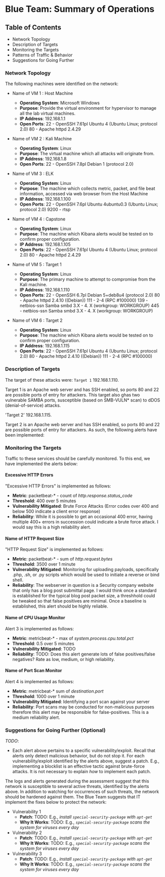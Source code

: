# Blue Team: Summary of Operations

## Table of Contents
- Network Topology
- Description of Targets
- Monitoring the Targets
- Patterns of Traffic & Behavior
- Suggestions for Going Further

### Network Topology

The following machines were identified on the network:
- Name of VM 1 : Host Machine
  - **Operating System**: Microsoft Windows
  - **Purpose**: Provide the virtual environment for hypervisor to manage all the lab virtual machines.
  - **IP Address**: 192.168.1.1
  - **Open Ports**: 22 - OpenSSH 7.61pl Ubuntu 4 (Ubuntu Linux; protocol 2.0)
                    80 - Apache httpd 2.4.29
  
- Name of VM 2 : Kali Machine
  - **Operating System**: Linux
  - **Purpose**: The virtual machine which all attacks will originate from.
  - **IP Address**: 192.168.1.8
  -  **Open Ports**: 22 - OpenSSH 7.8pl Debian 1 (protocol 2.0)

- Name of VM 3 : ELK
  - **Operating System**: Linux
  - **Purpose**: The machine which collects metric, packet, and file beat information, accessed via web browser from the Host Machine
  - **IP Address**: 192.168.1.100
  -  **Open Ports**: 22 - OpenSSH 7.6pl Ubuntu 4ubuntu0.3 (Ubuntu Linux; protocol 2.0) 9200 - rtsp

- Name of VM 4 : Capstone
  - **Operating System**: Linux
  - **Purpose**: The machine which Kibana alerts would be tested on to confirm proper configuration.
  - **IP Address**: 192.168.1.105
  -  **Open Ports**:  22 - OpenSSH 7.61pl Ubuntu 4 (Ubuntu Linux; protocol 2.0) 80 - Apache httpd 2.4.29

- Name of VM 5 : Target 1
  - **Operating System**: Linux
  - **Purpose**: The primary machine to attempt to compromise from the Kali machine.
  - **IP Address**: 192.168.1.110
  -  **Open Ports**:  22 - OpenSSH 6.7pl Debian 5+deb8u4 (protocol 2.0) 80 - Apache httpd 2.4.10 ((Debian)) 111 - 2-4 (RPC #100000) 139 - netbios-ssn Samba smbd 3.X - 4. X (workgroup: WORKGROUP) 445 - netbios-ssn Samba smbd 3.X - 4. X (workgroup: WORKGROUP)

- Name of VM 6 : Target 2
  - **Operating System**: Linux
  - **Purpose**: The machine which Kibana alerts would be tested on to confirm proper configuration.
  - **IP Address**: 192.168.1.115
  -  **Open Ports**:  22 - OpenSSH 7.61pl Ubuntu 4 (Ubuntu Linux; protocol 2.0) 80 - Apache httpd 2.4.10 ((Debian)) 111 - 2-4 (RPC #100000)

### Description of Targets

The target of these attacks were: `Target 1` 192.168.1.110.

Target 1 is an Apache web server and has SSH enabled, so ports 80 and 22 are possible ports of entry for attackers. This target also ghas two vulnerable SAMBA ports, susceptible (based on SMB-VULN* scan) to dDOS (denial-of-service) attacks. 

'Target 2' 192.168.1.115.

Target 2 is an Apache web server and has SSH enabled, so ports 80 and 22 are possible ports of entry for attackers. As such, the following alerts have been implemented:

### Monitoring the Targets

Traffic to these services should be carefully monitored. To this end, we have implemented the alerts below:

#### Excessive HTTP Errors

"Excessive HTTP Errors" is implemented as follows:
  - **Metric**: packetbeat-* - count of *http.response.status_code*
  - **Threshold**: 400 over 5 minutes
  - **Vulnerability Mitigated**: Brute Force Attacks (Error codes over 400 and below 500 indicate a client error response)
  - **Reliability**: While it is possible to get an occasional 400 error, having multiple 400+ errors in succession could indicate a brute force attack. I would say this is a high reliability alert.

#### Name of HTTP Request Size

"HTTP Request Size" is implemented as follows:
  - **Metric**: packetbeat-* - sum of *http.request.bytes*
  - **Threshold**: 3500 over 1 minute
  - **Vulnerability Mitigated**: Monitoring for uploading payloads, specifically .php, .sh, or .py scripts which would be used to initiate a reverse or bind shell.
  - **Reliability**: The webserver in question is a Security company website that only has a blog post submittal page. I would think once a standard is established for the typical blog post packet size, a threshhold could be tweaked so that false positives are minimal. Once a baseline is established, this alert should be highly reliable.

#### Name of CPU Usage Monitor

Alert 3 is implemented as follows:
  - **Metric**: metricbeat-* - max of *system.process.cpu.total.pct*
  - **Threshold**: 0.5 over 5 minutes
  - **Vulnerability Mitigated**: TODO
  - **Reliability**: TODO: Does this alert generate lots of false positives/false negatives? Rate as low, medium, or high reliability.

#### Name of Port Scan Monitor

Alert 4 is implemented as follows:
  - **Metric**: metricbeat-* sum of *destination.port*
  - **Threshold**: 1000 over 1 minute
  - **Vulnerability Mitigated**: Identifying a port scan against your server
  - **Reliability**: Port scans may be conducted for non-malicious purposes therefore this alert may be responsible for false-positives. This is a medium reliability alert.

### Suggestions for Going Further (Optional)
_TODO_: 
- Each alert above pertains to a specific vulnerability/exploit. Recall that alerts only detect malicious behavior, but do not stop it. For each vulnerability/exploit identified by the alerts above, suggest a patch. E.g., implementing a blocklist is an effective tactic against brute-force attacks. It is not necessary to explain _how_ to implement each patch.

The logs and alerts generated during the assessment suggest that this network is susceptible to several active threats, identified by the alerts above. In addition to watching for occurrences of such threats, the network should be hardened against them. The Blue Team suggests that IT implement the fixes below to protect the network:
- Vulnerability 1
  - **Patch**: TODO: E.g., _install `special-security-package` with `apt-get`_
  - **Why It Works**: TODO: E.g., _`special-security-package` scans the system for viruses every day_
- Vulnerability 2
  - **Patch**: TODO: E.g., _install `special-security-package` with `apt-get`_
  - **Why It Works**: TODO: E.g., _`special-security-package` scans the system for viruses every day_
- Vulnerability 3
  - **Patch**: TODO: E.g., _install `special-security-package` with `apt-get`_
  - **Why It Works**: TODO: E.g., _`special-security-package` scans the system for viruses every day_
